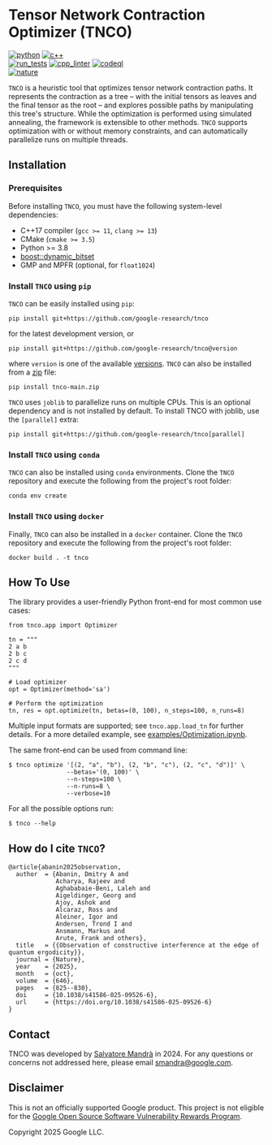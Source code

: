 # Tensor Network Contraction Optimizer (TNCO)

[![python](https://img.shields.io/badge/python-3.8+-blue)]()
[![c++](https://img.shields.io/badge/c++-17-blue)]()
<br>
[![run_tests](https://github.com/google-research/tnco/actions/workflows/run_tests.yml/badge.svg)](https://github.com/google-research/tnco/actions/workflows/run_tests.yml)
[![cpp_linter](https://github.com/google-research/tnco/actions/workflows/cpp_linter.yml/badge.svg)](https://github.com/google-research/tnco/actions/workflows/cpp_linter.yml)
[![codeql](https://github.com/google-research/tnco/actions/workflows/github-code-scanning/codeql/badge.svg)](https://github.com/google-research/tnco/actions/workflows/github-code-scanning/codeql)
<br>
[![nature](https://img.shields.io/badge/Nature-https%3A%2F%2Fdoi.org%2F10.1038%2Fs41586--025--09526--6-darkblue)](https://doi.org/10.1038/s41586-025-09526-6)

`TNCO` is a heuristic tool that optimizes tensor network contraction paths. It
represents the contraction as a tree – with the initial tensors as leaves and
the final tensor as the root – and explores possible paths by manipulating
this tree's structure. While the optimization is performed using simulated
annealing, the framework is extensible to other methods. `TNCO` supports
optimization with or without memory constraints, and can automatically
parallelize runs on multiple threads.

## Installation

### Prerequisites

Before installing `TNCO`, you must have the following system-level dependencies:

* C++17 compiler (`gcc >= 11`, `clang >= 13`)
* CMake (`cmake >= 3.5`)
* Python >= 3.8
* [boost::dynamic_bitset](https://github.com/boostorg/dynamic_bitset)
* GMP and MPFR (optional, for `float1024`)

### Install `TNCO` using `pip`

`TNCO` can be easily installed using `pip`:
```
pip install git+https://github.com/google-research/tnco
```
for the latest development version, or
```
pip install git+https://github.com/google-research/tnco@version
```
where `version` is one of the available
[versions](https://github.com/google-research/tnco/tags). `TNCO` can also be installed
from a [zip](https://github.com/google-research/tnco/archive/refs/heads/main.zip) file:
```
pip install tnco-main.zip
```
`TNCO` uses `joblib` to parallelize runs on multiple CPUs. This is an optional
dependency and is not installed by default. To install TNCO with joblib, use
the `[parallel]` extra:
```
pip install git+https://github.com/google-research/tnco[parallel]
```

### Install `TNCO` using `conda`

`TNCO` can also be installed using `conda` environments. Clone the `TNCO`
repository and execute the following from the project's root folder:
```
conda env create
```

### Install `TNCO` using `docker`

Finally, `TNCO` can also be installed in a `docker` container. Clone the `TNCO`
repository and execute the following from the project's root folder:
```
docker build . -t tnco
```

## How To Use

The library provides a user-friendly Python front-end for most common use
cases:
```
from tnco.app import Optimizer

tn = """
2 a b
2 b c
2 c d
"""

# Load optimizer
opt = Optimizer(method='sa')

# Perform the optimization
tn, res = opt.optimize(tn, betas=(0, 100), n_steps=100, n_runs=8)
```

Multiple input formats are supported; see `tnco.app.load_tn` for further details. For
a more detailed example, see
[examples/Optimization.ipynb](examples/Optimization.ipynb).

The same front-end can be used from command line:
```
$ tnco optimize '[(2, "a", "b"), (2, "b", "c"), (2, "c", "d")]' \
                --betas='(0, 100)' \
                --n-steps=100 \
                --n-runs=8 \
                --verbose=10
```
For all the possible options run:
```
$ tnco --help
```

## How do I cite `TNCO`?

```
@article{abanin2025observation,
  author  = {Abanin, Dmitry A and
             Acharya, Rajeev and
             Aghababaie-Beni, Laleh and
             Aigeldinger, Georg and
             Ajoy, Ashok and
             Alcaraz, Ross and
             Aleiner, Igor and
             Andersen, Trond I and
             Ansmann, Markus and
             Arute, Frank and others},
  title   = {{Observation of constructive interference at the edge of quantum ergodicity}},
  journal = {Nature},
  year    = {2025},
  month   = {oct},
  volume  = {646},
  pages   = {825--830},
  doi     = {10.1038/s41586-025-09526-6},
  url     = {https://doi.org/10.1038/s41586-025-09526-6}
}
```

## Contact

TNCO was developed by [Salvatore Mandrà](https://github.com/s-mandra) in 2024.
For any questions or concerns not addressed here, please email
[smandra@google.com](mailto:smandra@google.com).

## Disclaimer

This is not an officially supported Google product. This project is not
eligible for the [Google Open Source Software Vulnerability Rewards
Program](https://bughunters.google.com/open-source-security).

Copyright 2025 Google LLC.
